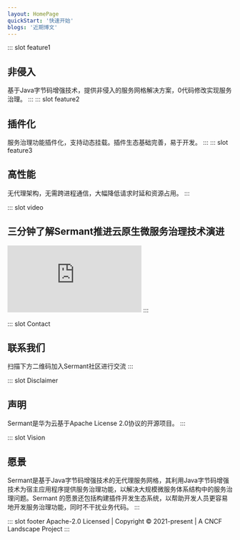 ```yaml
---
layout: HomePage
quickStart: '快速开始'
blogs: '近期博文'
---
```

::: slot feature1
## 非侵入
基于Java字节码增强技术，提供非侵入的服务网格解决方案，0代码修改实现服务治理。
:::
::: slot feature2
## 插件化
服务治理功能插件化，支持动态挂载。插件生态基础完善，易于开发。
::: 
::: slot feature3
## 高性能
无代理架构，无需跨进程通信，大幅降低请求时延和资源占用。
:::

::: slot video
## 三分钟了解Sermant推进云原生微服务治理技术演进
<iframe src="https:////player.bilibili.com/player.html?aid=529220274&bvid=BV1Uu411s7gf&cid=1146652666&page=1" 
scrolling="yes" border="0" frameborder="no" framespacing="0" allowfullscreen="true" id="sermant-video"> </iframe>
:::

::: slot Contact
## 联系我们
扫描下方二维码加入Sermant社区进行交流
:::

::: slot Disclaimer
## 声明
Sermant是华为云基于Apache License 2.0协议的开源项目。
:::

::: slot Vision
## 愿景
Sermant是基于Java字节码增强技术的无代理服务网格，其利用Java字节码增强技术为宿主应用程序提供服务治理功能，以解决大规模微服务体系结构中的服务治理问题。Sermant
的愿景还包括构建插件开发生态系统，以帮助开发人员更容易地开发服务治理功能，同时不干扰业务代码。
:::

::: slot footer
Apache-2.0 Licensed | Copyright © 2021-present | A CNCF Landscape Project
:::
